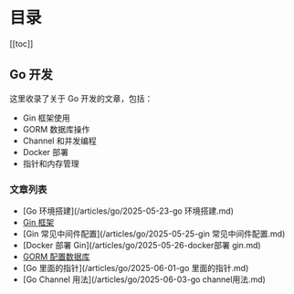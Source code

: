 # 目录

[[toc]]

## Go 开发

这里收录了关于 Go 开发的文章，包括：

- Gin 框架使用
- GORM 数据库操作
- Channel 和并发编程
- Docker 部署
- 指针和内存管理

### 文章列表

- [Go 环境搭建](/articles/go/2025-05-23-go 环境搭建.md)
- [Gin 框架](/articles/go/2025-05-24-gin框架.md)
- [Gin 常见中间件配置](/articles/go/2025-05-25-gin 常见中间件配置.md)
- [Docker 部署 Gin](/articles/go/2025-05-26-docker部署 gin.md)
- [GORM 配置数据库](/articles/go/2025-05-31-gorm配置数据库.md)
- [Go 里面的指针](/articles/go/2025-06-01-go 里面的指针.md)
- [Go Channel 用法](/articles/go/2025-06-03-go channel用法.md) 